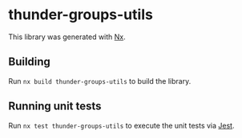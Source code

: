 # thunder-groups-utils

This library was generated with [Nx](https://nx.dev).

## Building

Run `nx build thunder-groups-utils` to build the library.

## Running unit tests

Run `nx test thunder-groups-utils` to execute the unit tests via [Jest](https://jestjs.io).

